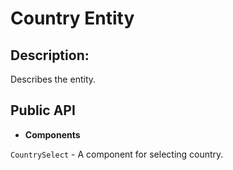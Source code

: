 # Country Entity

## Description:

Describes the entity.

## Public API
- **Components**

`CountrySelect` - A component for selecting country.


